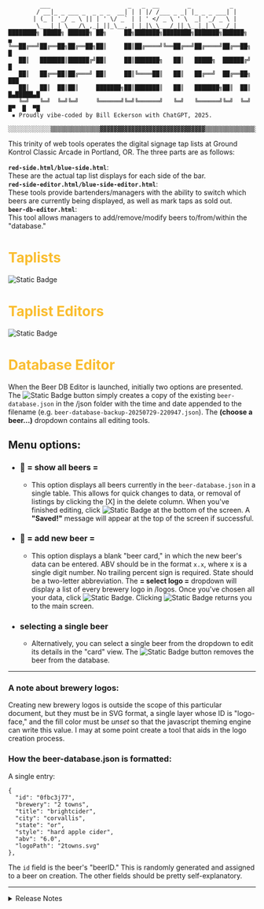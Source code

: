 ```
         ___                      _   _  __        _           _
        / __|_ _ ___ _  _ _ _  __| | | |/ /___ _ _| |_ _ _ ___| |
       | (_ | '_/ _ \ || | ' \/ _` | | ' </ _ \ ' \  _| '_/ _ \ |
        \___|_| \___/\_,_|_||_\__,_| |_|\_\___/_||_\__|_| \___/_|
████████╗ █████╗ ██████╗ ██╗     ██╗███████╗████████╗███████╗██████╗       ▄
╚══██╔══╝██╔══██╗██╔══██╗██║     ██║██╔════╝╚══██╔══╝██╔════╝██╔══██╗      █
   ██║   ███████║██████╔╝██║     ██║███████╗   ██║   █████╗  ██████╔╝      █
   ██║   ██╔══██║██╔═══╝ ██║     ██║╚════██║   ██║   ██╔══╝  ██╔══██╗     ███
   ██║   ██║  ██║██║     ███████╗██║███████║   ██║   ███████╗██║  ██║  █▄█████▄█
   ╚═╝   ╚═╝  ╚═╝╚═╝     ╚══════╝╚═╝╚══════╝   ╚═╝   ╚══════╝╚═╝  ╚═╝  █▀  █  ▀█
 ▪ Proudly vibe-coded by Bill Eckerson with ChatGPT, 2025.

░░░░░░░░░░░░▒▒▒▒▒▒▒▒▒▒▒▒▒▒▓▓▓▓▓▓▓▓▓▓▓▓▓▓▓▓▓▓▓▓▓▓▓▓▓▓▓▓▓▓▒▒▒▒▒▒▒▒▒▒▒▒▒▒░░░░░░░░░░░░
```
This trinity of web tools operates the digital signage tap lists at Ground Kontrol Classic Arcade in Portland, OR. The three parts are as follows:  

**`red-side.html/blue-side.html`**:  
These are the actual tap list displays for each side of the bar.  
**`red-side-editor.html/blue-side-editor.html`**:  
These tools provide bartenders/managers with the ability to switch which beers are currently being displayed, as well as mark taps as sold out.  
**`beer-db-editor.html`**:  
This tool allows managers to add/remove/modify beers to/from/within the "database."  

<h1 style="color: #fabd2f;">Taplists</h2>  

![Static Badge](https://img.shields.io/badge/To_be_filled_in-red?style=plastic)
<h1 style="color: #fabd2f;">Taplist Editors</h2>  

![Static Badge](https://img.shields.io/badge/To_be_filled_in-red?style=plastic)
<h1 style="color: #fabd2f;">Database Editor</h2>

When the Beer DB Editor is launched, initially two options are presented. The ![Static Badge](https://img.shields.io/badge/💾_backup_database-blue?style=flat) button simply creates a copy of the existing `beer-database.json` in the /json folder with the time and date appended to the filename (e.g. `beer-database-backup-20250729-220947.json`). The **(choose a beer...)** dropdown contains all editing tools.  

## Menu options:
- ### 🍻 = show all beers =  
  - This option displays all beers currently in the `beer-database.json` in a single table. This allows for quick changes to data, or removal of listings by clicking the [X] in the delete column. When you've finished editing, click ![Static Badge](https://img.shields.io/badge/save_all-green?style=flat) at the bottom of the screen. A **"Saved!"** message will appear at the top of the screen if successful.  

- ### 🍺 = add new beer =  
  - This option displays a blank "beer card," in which the new beer's data can be entered. ABV should be in the format `x.x`, where x is a single digit number. No trailing percent sign is required. State should be a two-letter abbreviation. The **= select logo =** dropdown will display a list of every brewery logo in /logos. Once you've chosen all your data, click ![Static Badge](https://img.shields.io/badge/save-544e68?style=flat). Clicking ![Static Badge](https://img.shields.io/badge/cancel-333333?style=flat) returns you to the main screen.
  
- ### **selecting a single beer**  
  - Alternatively, you can select a single beer from the dropdown to edit its details in the "card" view. The ![Static Badge](https://img.shields.io/badge/delete-d08159?style=flat) button removes the beer from the database. 
---  

### A note about brewery logos:
Creating new brewery logos is outside the scope of this particular document, but they must be in SVG format, a single layer whose ID is "logo-face," and the fill color must be *unset* so that the javascript theming engine can write this value. I may at some point create a tool that aids in the logo creation process.  
### How the beer-database.json is formatted:  
A single entry:
```
{
  "id": "0fbc3j77",
  "brewery": "2 towns",
  "title": "brightcider",
  "city": "corvallis",
  "state": "or",
  "style": "hard apple cider",
  "abv": "6.0",
  "logoPath": "2towns.svg"
},
```
The `id` field is the beer's "beerID." This is randomly generated and assigned to a beer on creation. The other fields should be pretty self-explanatory.


--- 
<details>
<summary>Release Notes</summary>

## [Taplist & Editor]
- **v1.0 07.14.2025:**
  - Full working tap list and editor.
  - Editor reads inline beer JSON array and user can edit fields and save a new index.html.

- **v1.1 07.15.2025:**
  - Moved styles, all SVG and JSONs to external files from inline HTML.
  - Created master beer-database.json where we can add new beers.
  - Created new editor that uses dropdown menus instead of text fields and writes to
beers.json live with PHP (and therefore removed JSON editing instructions from this document).
  - Added ability to mark taps as sold out.

- **v1.2 07.16.2025:**
  - Various bugs squashed, some light code cleanup.
  - Added theming and ability for end-user to choose themes from taplist_editor.html. Five basic themes
to start: "hyper," "pinku," "lemon-lime," "evening pastel," "vania." Waiting on hardware for deployment.

- **v1.3 07.18.2025:**
  - Added entire new  layer between starfield and HTML called "battle." On this layer, the GK ship
"mascot" flies by in one of three states: "normal," in which it just zooms by the screen, "broken," it
which it slowly drifts by while spinning like a derelict satellite, and "combat," in which a Galaga
alien sprite flies by and the GK ship follows, shooting at it.

- **v1.4 07.20.2025:**
  - Duplicated taplist and taplist editor into red and blue sides, edited all necessary logic including PHP calls and JSON organization etc in order to have two separate taplists that share resources but have independent formatting and saving.
  - Removed theming engine per owner request, but left code in, only commented out. If anybody in the future wants to re-implement the theming you can uncomment the the marked lines in the editor files to restore the theme control. Themes can be added/modified with the structure in styles.css. I left it all in, just in case.
  - Fixed a bug in the spaceship spawning that prevented it from spawning from the left or top sides of the screen.

## [DB Editor]
- **v.1 07.24.25**
  - Core functionality working. Utility pulls beers from JSON, shows them in table. Can edit, add, remove beers.

- **v.12 07.25.25**
  - Added "card" system for individual beers. Selecting a single beer from the dropdown displays a "card" with fields for beer info plus a logo preview for editing single beers.

- **v.13 07.25.25**
  - "Add beer" function creates blank card that user can fill out.
  - Additional format tweaks to card system.

- **v.25 07.26.25**
  - Format tweaks. 
  - Added database backup function that creates copy of taplist with date and timestamp appended to file name.
  - Added working status messages at top of screen ("Saved!" "Error saving..." "Database backed up, etc").

- **v.3 07.27.25**
  - Added "tapper" save animation.
  - Switched from frame to time-based timing. Animation scaled 2X.
  - Additional layout tweaks.

- **v.35 07.28.25**
  - Formatted "show all" table.
  - Realized I may need to add a "beer ID" field to JSON to avoid sorting and indexing confusion. Might require rewrites of sections of all three parts.
  - Began calling project "Taplister" and treating all three components as a single entity.

## Taplister
- **v1.0 07.30.25**
  - Switched the way JSONs were formatted and read from indexes to "beer ID" system, where each beer is given a unique 8 character identifier. Changed all logic to work with this new format.
  - Moved all JSON, PHP, and CSS into their own folders because root directory was getting cluttered. Will continue to tweak but considering this deployable.  

  Todo:  
  - Noticed bug where clicking "delete" from the add new beer card simply removes the first listing from the database. Remove delete button from "add new beer" card?
  - Limit ABV field to numbers?
  - Limit state field to two characters
</details>